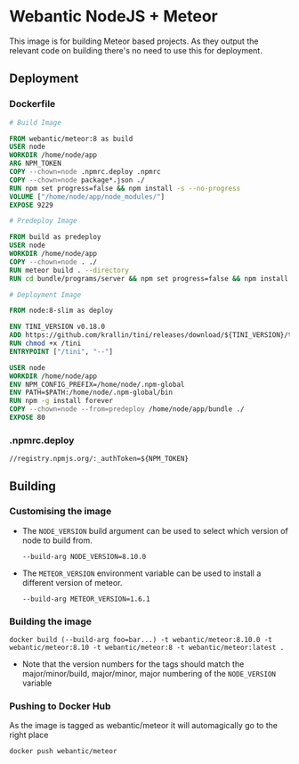 # Webantic NodeJS + Meteor

This image is for building Meteor based projects.
As they output the relevant code on building there's no need to use this for deployment.

## Deployment

### Dockerfile

```Dockerfile
# Build Image

FROM webantic/meteor:8 as build
USER node
WORKDIR /home/node/app
ARG NPM_TOKEN
COPY --chown=node .npmrc.deploy .npmrc
COPY --chown=node package*.json ./
RUN npm set progress=false && npm install -s --no-progress
VOLUME ["/home/node/app/node_modules/"]
EXPOSE 9229

# Predeploy Image

FROM build as predeploy
USER node
WORKDIR /home/node/app
COPY --chown=node . ./
RUN meteor build . --directory
RUN cd bundle/programs/server && npm set progress=false && npm install -s --no-progress --production

# Deployment Image

FROM node:8-slim as deploy

ENV TINI_VERSION v0.18.0
ADD https://github.com/krallin/tini/releases/download/${TINI_VERSION}/tini /tini
RUN chmod +x /tini
ENTRYPOINT ["/tini", "--"]

USER node
WORKDIR /home/node/app
ENV NPM_CONFIG_PREFIX=/home/node/.npm-global
ENV PATH=$PATH:/home/node/.npm-global/bin
RUN npm -g install forever
COPY --chown=node --from=predeploy /home/node/app/bundle ./
EXPOSE 80

```

### .npmrc.deploy

    //registry.npmjs.org/:_authToken=${NPM_TOKEN}

## Building

### Customising the image

* The `NODE_VERSION` build argument can be used to select which version of node to build from.

      --build-arg NODE_VERSION=8.10.0

* The `METEOR_VERSION` environment variable can be used to install a different version of meteor.

      --build-arg METEOR_VERSION=1.6.1

### Building the image

    docker build (--build-arg foo=bar...) -t webantic/meteor:8.10.0 -t webantic/meteor:8.10 -t webantic/meteor:8 -t webantic/meteor:latest .

* Note that the version numbers for the tags should match the major/minor/build, major/minor, major numbering of the `NODE_VERSION` variable

### Pushing to Docker Hub

As the image is tagged as webantic/meteor it will automagically go to the right place

    docker push webantic/meteor
